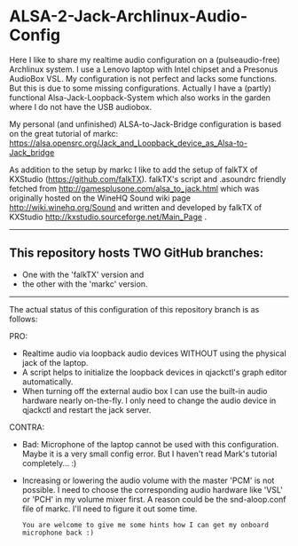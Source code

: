 # ALSA-2-Jack-Archlinux-Audio-Config
Here I like to share my realtime audio configuration on a (pulseaudio-free) Archlinux system. I use a Lenovo laptop with Intel chipset and a Presonus AudioBox VSL. My configuration is not perfect and lacks some functions. But this is due to some missing configurations. Actually I have a (partly) functional Alsa-Jack-Loopback-System which also works in the garden where I do not have the USB audiobox.  


My personal (and unfinished) ALSA-to-Jack-Bridge configuration is based on the great tutorial of markc: https://alsa.opensrc.org/Jack_and_Loopback_device_as_Alsa-to-Jack_bridge   
     
As addition to the setup by markc I like to add the setup of falkTX of KXStudio (https://github.com/falkTX).
falkTX's script and .asoundrc friendly fetched from http://gamesplusone.com/alsa_to_jack.html which was 
originally hosted on the WineHQ Sound wiki page http://wiki.winehq.org/Sound
and written and developed by falkTX of KXStudio http://kxstudio.sourceforge.net/Main_Page .

---

## This repository hosts TWO GitHub branches:
* One with the 'falkTX' version and 
* the other with the 'markc' version. 

---

The actual status of this configuration of this repository branch is as follows:

PRO:
  - Realtime audio via loopback audio devices WITHOUT using the physical jack of the laptop.
  - A script helps to initialize the loopback devices in qjackctl's graph editor automatically.
  - When turning off the external audio box I can use the built-in audio hardware nearly on-the-fly. I only need to change
    the audio device in qjackctl and restart the jack server.
  
CONTRA:
  - Bad: Microphone of the laptop cannot be used with this configuration. Maybe it is a very small config error.
    But I haven't read Mark's tutorial completely... :)
  - Increasing or lowering the audio volume with the master 'PCM' is not possible. I need to choose the corresponding
    audio hardware like 'VSL' or 'PCH' in my volume mixer first. 
    A reason could be the snd-aloop.conf file of markc. I'll need to figure it out some time.
        
        You are welcome to give me some hints how I can get my onboard microphone back :)
